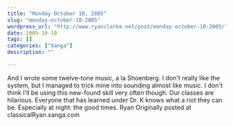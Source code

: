 ```yaml
---
title: "Monday October 10, 2005"
slug: "monday-october-10-2005"
wordpress_url: "http://www.ryanclarke.net/post/monday-october-10-2005/"
date: 2005-10-10
tags: []
categories: ["Xanga"]
description: ""

---
```


And I wrote some twelve-tone music, a la Shoenberg. I don't really like the system, but I managed to trick mine into sounding almost like music. I don't think I'll be using this new-found skill very often though.
 Our classes are hilarious. Everyone that has learned under Dr. K knows what a riot they can be. Especially at night: the good times.
 Ryan
Originally posted at classicalRyan.xanga.com
